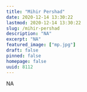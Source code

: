 ```yaml
---
title: "Mihir Pershad"
date: 2020-12-14 13:30:22
lastmod: 2020-12-14 13:30:22
slug: /mihir-pershad
description: "NA"
excerpt: "NA"
featured_image: ["mp.jpg"]
draft: false
pinned: false
homepage: false
uuid: 8112
---
```

NA
